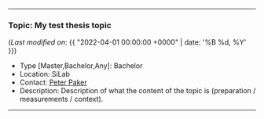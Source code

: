 ***

### Topic: My test thesis topic

(_Last modified on_: {{ "2022-04-01 00:00:00 +0000" | date: '%B %d, %Y' }})

- Type [Master,Bachelor,Any]: Bachelor
- Location: SiLab
- Contact: [Peter Paker](mailto:peter.parker@physik.uni-bonn.de)
- Description: Description of what the content of the topic is (preparation / measurements / context).

***
